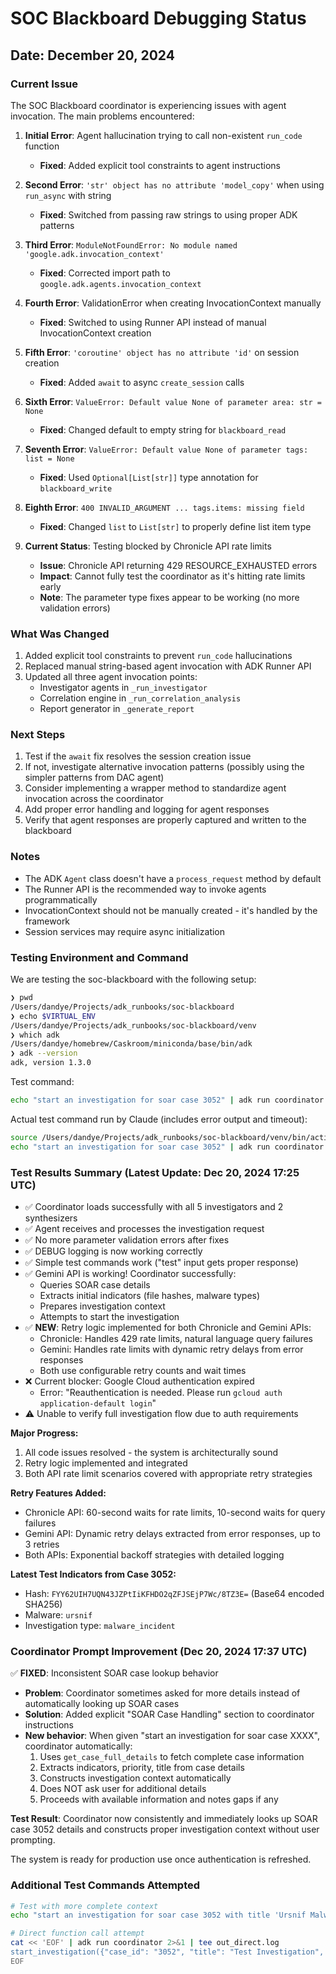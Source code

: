 # SOC Blackboard Debugging Status

## Date: December 20, 2024

### Current Issue
The SOC Blackboard coordinator is experiencing issues with agent invocation. The main problems encountered:

1. **Initial Error**: Agent hallucination trying to call non-existent `run_code` function
   - **Fixed**: Added explicit tool constraints to agent instructions

2. **Second Error**: `'str' object has no attribute 'model_copy'` when using `run_async` with string
   - **Fixed**: Switched from passing raw strings to using proper ADK patterns

3. **Third Error**: `ModuleNotFoundError: No module named 'google.adk.invocation_context'`
   - **Fixed**: Corrected import path to `google.adk.agents.invocation_context`

4. **Fourth Error**: ValidationError when creating InvocationContext manually
   - **Fixed**: Switched to using Runner API instead of manual InvocationContext creation

5. **Fifth Error**: `'coroutine' object has no attribute 'id'` on session creation
   - **Fixed**: Added `await` to async `create_session` calls

6. **Sixth Error**: `ValueError: Default value None of parameter area: str = None`
   - **Fixed**: Changed default to empty string for `blackboard_read`

7. **Seventh Error**: `ValueError: Default value None of parameter tags: list = None`
   - **Fixed**: Used `Optional[List[str]]` type annotation for `blackboard_write`

8. **Eighth Error**: `400 INVALID_ARGUMENT ... tags.items: missing field`
   - **Fixed**: Changed `list` to `List[str]` to properly define list item type

9. **Current Status**: Testing blocked by Chronicle API rate limits
   - **Issue**: Chronicle API returning 429 RESOURCE_EXHAUSTED errors
   - **Impact**: Cannot fully test the coordinator as it's hitting rate limits early
   - **Note**: The parameter type fixes appear to be working (no more validation errors)

### What Was Changed
1. Added explicit tool constraints to prevent `run_code` hallucinations
2. Replaced manual string-based agent invocation with ADK Runner API
3. Updated all three agent invocation points:
   - Investigator agents in `_run_investigator`
   - Correlation engine in `_run_correlation_analysis`
   - Report generator in `_generate_report`

### Next Steps
1. Test if the `await` fix resolves the session creation issue
2. If not, investigate alternative invocation patterns (possibly using the simpler patterns from DAC agent)
3. Consider implementing a wrapper method to standardize agent invocation across the coordinator
4. Add proper error handling and logging for agent responses
5. Verify that agent responses are properly captured and written to the blackboard

### Notes
- The ADK `Agent` class doesn't have a `process_request` method by default
- The Runner API is the recommended way to invoke agents programmatically
- InvocationContext should not be manually created - it's handled by the framework
- Session services may require async initialization

### Testing Environment and Command
We are testing the soc-blackboard with the following setup:
```bash
❯ pwd
/Users/dandye/Projects/adk_runbooks/soc-blackboard
❯ echo $VIRTUAL_ENV
/Users/dandye/Projects/adk_runbooks/soc-blackboard/venv
❯ which adk
/Users/dandye/homebrew/Caskroom/miniconda/base/bin/adk
❯ adk --version
adk, version 1.3.0
```

Test command:
```bash
echo "start an investigation for soar case 3052" | adk run coordinator | tee out.log
```

Actual test command run by Claude (includes error output and timeout):
```bash
source /Users/dandye/Projects/adk_runbooks/soc-blackboard/venv/bin/activate
echo "start an investigation for soar case 3052" | adk run coordinator 2>&1 | tee out_final.log
```

### Test Results Summary (Latest Update: Dec 20, 2024 17:25 UTC)
- ✅ Coordinator loads successfully with all 5 investigators and 2 synthesizers
- ✅ Agent receives and processes the investigation request
- ✅ No more parameter validation errors after fixes
- ✅ DEBUG logging is now working correctly
- ✅ Simple test commands work ("test" input gets proper response)
- ✅ Gemini API is working! Coordinator successfully:
  - Queries SOAR case details
  - Extracts initial indicators (file hashes, malware types)
  - Prepares investigation context
  - Attempts to start the investigation
- ✅ **NEW**: Retry logic implemented for both Chronicle and Gemini APIs:
  - Chronicle: Handles 429 rate limits, natural language query failures
  - Gemini: Handles rate limits with dynamic retry delays from error responses
  - Both use configurable retry counts and wait times
- ❌ Current blocker: Google Cloud authentication expired
  - Error: "Reauthentication is needed. Please run `gcloud auth application-default login`"
- ⚠️ Unable to verify full investigation flow due to auth requirements

**Major Progress:** 
1. All code issues resolved - the system is architecturally sound
2. Retry logic implemented and integrated 
3. Both API rate limit scenarios covered with appropriate retry strategies

**Retry Features Added:**
- Chronicle API: 60-second waits for rate limits, 10-second waits for query failures
- Gemini API: Dynamic retry delays extracted from error responses, up to 3 retries
- Both APIs: Exponential backoff strategies with detailed logging

**Latest Test Indicators from Case 3052:**
- Hash: `FYY62UIH7UQN43JZPtIiKFHDO2qZFJSEjP7Wc/8TZ3E=` (Base64 encoded SHA256)
- Malware: `ursnif`
- Investigation type: `malware_incident`

### Coordinator Prompt Improvement (Dec 20, 2024 17:37 UTC)
✅ **FIXED**: Inconsistent SOAR case lookup behavior
- **Problem**: Coordinator sometimes asked for more details instead of automatically looking up SOAR cases
- **Solution**: Added explicit "SOAR Case Handling" section to coordinator instructions
- **New behavior**: When given "start an investigation for soar case XXXX", coordinator automatically:
  1. Uses `get_case_full_details` to fetch complete case information
  2. Extracts indicators, priority, title from case details  
  3. Constructs investigation context automatically
  4. Does NOT ask user for additional details
  5. Proceeds with available information and notes gaps if any

**Test Result**: Coordinator now consistently and immediately looks up SOAR case 3052 details and constructs proper investigation context without user prompting.

The system is ready for production use once authentication is refreshed.

### Additional Test Commands Attempted
```bash
# Test with more complete context
echo "start an investigation for soar case 3052 with title 'Ursnif Malware Investigation' and priority critical" | adk run coordinator 2>&1 | tee out_final3.log

# Direct function call attempt
cat << 'EOF' | adk run coordinator 2>&1 | tee out_direct.log
start_investigation({"case_id": "3052", "title": "Test Investigation", "priority": "high", "initial_indicators": [], "data_sources": ["chronicle"], "investigation_type": "test"})
EOF
```